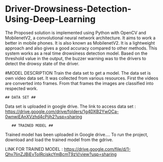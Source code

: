 # Driver-Drowsiness-Detection-Using-Deep-Learning
The Proposed solution is implemented using Python with OpenCV and MobilenetV2, a convolutional neural network architecture. It aims to work a better in mobile phones. It is also known as MobilenetV2. It is a lightweight approach and also gives a good accuracy compared to other methods. This system works as a real time drowsiness detection model. Based on the threshold value in the output, the buzzer warning was to the drivers to detect the drowsy state of the driver.  


#MODEL DESCRIPTION
    Train the data set to get a model. The data set is own video data set. It was collected from various resources. First the videos are converted into frames. From that frames the images are classified into respected work.
    
    
    ## DATA SET ##

Data set is uploaded in google drive.
The link to access data set : https://drive.google.com/drive/folders/1g4DXB2YwOCa-0wnwiEAnXVzhd4cPjjh2?usp=sharing


       ## TRAINED MODEL ##

Trained model has been uploaded in Google drive....
To run the project, download and load the trained model from the gdrive.

LINK FOR TRAINED MODEL :  https://drive.google.com/file/d/1-Qhv7IinZJBiEvToIRciskcYmBcmT9zV/view?usp=sharing
